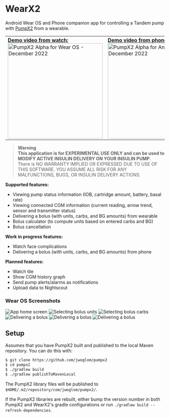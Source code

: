 # WearX2

Android Wear OS and Phone companion app for controlling a Tandem pump with [PumpX2](https://github.com/jwoglom/pumpx2)
from a wearable.

<table border=0><tr valign=top><td>
<a href="https://www.youtube.com/watch?v=jUUlqxDBQdQ">
<b>Demo video from watch:</b>
<br />
<img src="https://img.youtube.com/vi/jUUlqxDBQdQ/0.jpg" width=300 alt="PumpX2 Alpha for Wear OS - December 2022" title="PumpX2 Alpha for Wear OS - December 2022" />
</a>

</td><td>
<a href="https://www.youtube.com/watch?v=FybrFaLCs9Y">
<b>Demo video from phone:</b>
<br />
<img src="https://img.youtube.com/vi/FybrFaLCs9Y/0.jpg" width=300 alt="PumpX2 Alpha for Android - December 2022" title="PumpX2 Alpha for Android - December 2022" />
</a>
</td></tr></table>

> **Warning**\
> **This application is for EXPERIMENTAL USE ONLY and can be used to MODIFY ACTIVE INSULIN DELIVERY ON YOUR INSULIN PUMP.**\
> There is NO WARRANTY IMPLIED OR EXPRESSED DUE TO USE OF THIS SOFTWARE. YOU ASSUME ALL RISK FOR ANY MALFUNCTIONS, BUGS, OR INSULIN DELIVERY ACTIONS.

**Supported features:**

* Viewing pump status information (IOB, cartridge amount, battery, basal rate) 
* Viewing connected CGM information (current reading, arrow trend, sensor and transmitter status)
* Delivering a bolus (with units, carbs, and BG amounts) from wearable
* Bolus calculator (to compute units based on entered carbs and BG)
* Bolus cancellation

**Work in progress features:**

* Watch face complications
* Delivering a bolus (with units, carbs, and BG amounts) from phone

**Planned features:**

* Watch tile
* Show CGM history graph
* Send pump alerts/alarms as notifications
* Upload data to Nightscout

### Wear OS Screenshots

![App home screen](https://user-images.githubusercontent.com/192620/206879718-91b90287-dbad-4a9d-9905-a43144025a0c.png)
![Selecting bolus units](https://user-images.githubusercontent.com/192620/206879726-5c13adad-0c05-4786-8e1a-b4bd63faae7f.png)
![Selecting bolus carbs](https://user-images.githubusercontent.com/192620/206879731-cc83616b-d4f2-4f06-97ae-0577ebe30d94.png)
![Delivering a bolus](https://user-images.githubusercontent.com/192620/206879740-0f0b2a03-8b9d-4c63-b806-a19b23c44675.png)
![Delivering a bolus](https://user-images.githubusercontent.com/192620/206879749-5b6f6e32-2573-4f7d-acb4-b18448a5d880.png)
![Delivering a bolus](https://user-images.githubusercontent.com/192620/206879759-6ec60327-8d6a-45ae-9f94-4900dbbbc6cd.png)


## Setup

Assumes that you have PumpX2 built and published to the local Maven repository. You can do this with:

```bash
$ git clone https://github.com/jwoglom/pumpx2
$ cd pumpx2
$ ./gradlew build
$ ./gradlew publishToMavenLocal 
```

The PumpX2 library files will be published to `$HOME/.m2/repository/com/jwoglom/pumpx2/`.

If the PumpX2 libraries are rebuilt, either bump the version number in both PumpX2 and WearX2's gradle
configurations or run `./gradlew build --refresh-dependencies`.
